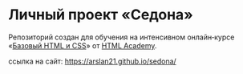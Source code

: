 # Личный проект «Седона»

Репозиторий создан для обучения на интенсивном онлайн‑курсе «[Базовый HTML и CSS](https://htmlacademy.ru/intensive/htmlcss)» от [HTML Academy](https://htmlacademy.ru).

ссылка на сайт: https://arslan21.github.io/sedona/
